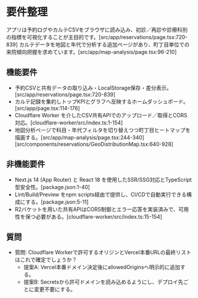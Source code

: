 # 要件整理
アプリは予約ログやカルテCSVをブラウザに読み込み、初診／再診や診療科別の指標を可視化することが主目的です。[src/app/reservations/page.tsx:720-839]
カルテデータを地図と年代で分析する追加ページがあり、町丁目単位での来院傾向把握を求めています。[src/app/map-analysis/page.tsx:96-210]

## 機能要件
- 予約CSVと共有データの取り込み・LocalStorage保存・差分表示。[src/app/reservations/page.tsx:720-839]
- カルテ記録を集約しトップKPIとグラフへ反映するホームダッシュボード。[src/app/page.tsx:114-176]
- Cloudflare Worker を介したCSV共有APIでのアップロード／取得とCORS対応。[cloudflare-worker/src/index.ts:1-154]
- 地図分析ページで科目・年代フィルタを切り替えつつ町丁目ヒートマップを描画する。[src/app/map-analysis/page.tsx:244-340][src/components/reservations/GeoDistributionMap.tsx:640-928]

## 非機能要件
- Next.js 14 (App Router) と React 18 を使用したSSR/SSG対応とTypeScript型安全性。[package.json:1-40]
- Lint/Build/Preview をnpm scripts経由で提供し、CI/CDで自動実行できる構成にする。[package.json:5-11]
- R2バケットを用いた共有APIはCORS制御とエラー応答を実装済みで、可用性を保つ必要がある。[cloudflare-worker/src/index.ts:15-154]

## 質問
- 質問: Cloudflare Workerで許可するオリジンとVercel本番URLの最終リストはこれで確定でしょうか？
  - 提案A: Vercel本番ドメイン決定後にallowedOriginsへ明示的に追加する。
  - 提案B: Secretsから許可ドメインを読み込めるようにし、デプロイ先ごとに変更不要にする。 
